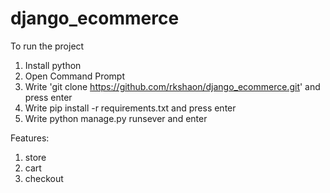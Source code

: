 # django_ecommerce

To run the project
1. Install python
2. Open Command Prompt
3. Write 'git clone https://github.com/rkshaon/django_ecommerce.git' and press enter
3. Write pip install -r requirements.txt and press enter
4. Write python manage.py runsever and enter


Features:
1. store
2. cart
3. checkout

<!-- https://github.com/justdjango/django_project_boilerplate/edit/master/README.md -->
